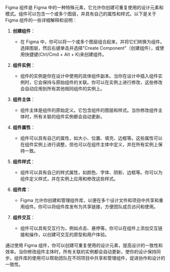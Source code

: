 Figma 组件是 Figma 中的一种特殊元素，它允许你创建可重复使用的设计元素和模式。组件可以包含一个或多个图层，并具有自己的属性和样式。以下是关于 Figma 组件的一些详细解释和说明：

1. **创建组件**：
   - 在 Figma 中，你可以将一个或多个图层组合起来，并将它们转换为组件。选择图层，然后右键单击并选择"Create Component"（创建组件），或使用快捷键(Ctrl/Cmd + Alt + K)来创建组件。
2. **组件实例**：
   - 组件的实例是你在设计中使用的具体组件副本。当你在设计中插入组件实例时，它会保持与原始组件的关联。你可以在实例上进行修改，这些修改会自动应用到所有其他相同组件的实例上。
3. **组件主体**：
   - 组件主体是组件的原始定义。它包含组件的图层和样式。当你修改组件主体时，所有关联的组件实例都会自动更新。
4. **组件属性**：
   - 组件可以具有自己的属性，如大小、位置、填充、边框等。这些属性可以在组件实例上进行调整，但也可以在组件主体中定义，并在所有实例上保持一致。
5. **组件样式**：
   - 组件可以具有自己的样式属性，如颜色、字体、阴影、边框等。你可以为组件定义样式，并在实例上应用和修改这些样式。

6. **组件库**：
   - Figma 允许你创建和管理组件库，以便在多个设计文件和项目中共享和重用组件。你可以将组件库发布为共享链接，方便团队成员访问和使用。
7. **组件交互**：
   - 组件可以具有交互行为，例如点击、悬停等。你可以在组件上添加交互链接和操作，以创建可交互的原型和用户体验。

通过使用 Figma 组件，你可以创建可重复使用的设计元素，提高设计的一致性和效率。当你修改组件主体时，所有关联的实例都会自动更新，使你的设计保持同步。组件库的使用可以帮助团队在不同项目中共享和管理组件，促进协作和设计的一致性。
